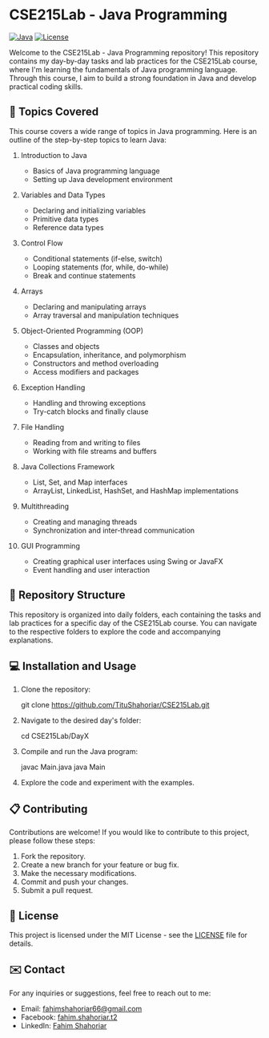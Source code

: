 
# CSE215Lab - Java Programming

[![Java](https://img.shields.io/badge/java-%3E%3D8-orange.svg)](https://www.oracle.com/java/technologies/javase/javase-jdk8-downloads.html)
[![License](https://img.shields.io/badge/license-MIT-blue.svg)](https://opensource.org/licenses/MIT)

Welcome to the CSE215Lab - Java Programming repository! This repository contains my day-by-day tasks and lab practices for the CSE215Lab course, where I'm learning the fundamentals of Java programming language. Through this course, I aim to build a strong foundation in Java and develop practical coding skills.

## :rocket: Topics Covered

This course covers a wide range of topics in Java programming. Here is an outline of the step-by-step topics to learn Java:

1. Introduction to Java
    - Basics of Java programming language
    - Setting up Java development environment

2. Variables and Data Types
    - Declaring and initializing variables
    - Primitive data types
    - Reference data types

3. Control Flow
    - Conditional statements (if-else, switch)
    - Looping statements (for, while, do-while)
    - Break and continue statements

4. Arrays
    - Declaring and manipulating arrays
    - Array traversal and manipulation techniques

5. Object-Oriented Programming (OOP)
    - Classes and objects
    - Encapsulation, inheritance, and polymorphism
    - Constructors and method overloading
    - Access modifiers and packages

6. Exception Handling
    - Handling and throwing exceptions
    - Try-catch blocks and finally clause

7. File Handling
    - Reading from and writing to files
    - Working with file streams and buffers

8. Java Collections Framework
    - List, Set, and Map interfaces
    - ArrayList, LinkedList, HashSet, and HashMap implementations

9. Multithreading
    - Creating and managing threads
    - Synchronization and inter-thread communication

10. GUI Programming
    - Creating graphical user interfaces using Swing or JavaFX
    - Event handling and user interaction

## :file_folder: Repository Structure

This repository is organized into daily folders, each containing the tasks and lab practices for a specific day of the CSE215Lab course. You can navigate to the respective folders to explore the code and accompanying explanations.

## :computer: Installation and Usage

1. Clone the repository:

   
   git clone https://github.com/TituShahoriar/CSE215Lab.git
   

2. Navigate to the desired day's folder:

   
   cd CSE215Lab/DayX
   

3. Compile and run the Java program:

   
   javac Main.java
   java Main
   

4. Explore the code and experiment with the examples.

## :clipboard: Contributing

Contributions are welcome! If you would like to contribute to this project, please follow these steps:

1. Fork the repository.
2. Create a new branch for your feature or bug fix.
3. Make the necessary modifications.
4. Commit and push your changes.
5. Submit a pull request.

## :page_facing_up: License

This project is licensed under the MIT License - see the [LICENSE](LICENSE) file for details.

## :envelope: Contact

For any inquiries or suggestions, feel free to reach out to me:

- Email: fahimshahoriar66@gmail.com
- Facebook: [fahim.shahoriar.t2](https://www.facebook.com/fahim.shahoriar.t2)
- LinkedIn: [Fahim Shahoriar](https://www.linkedin.com/in/fahim-shahoriar/)
